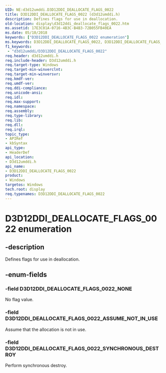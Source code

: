 ```yaml
---
UID: NE:d3d12umddi.D3D12DDI_DEALLOCATE_FLAGS_0022
title: D3D12DDI_DEALLOCATE_FLAGS_0022 (d3d12umddi.h)
description: Defines flags for use in deallocation.
old-location: display\d3d12ddi_deallocate_flags_0022.htm
ms.assetid: 17E3C01A-0716-4B3C-B4B3-72B055FB40EA
ms.date: 05/10/2018
keywords: ["D3D12DDI_DEALLOCATE_FLAGS_0022 enumeration"]
ms.keywords: D3D12DDI_DEALLOCATE_FLAGS_0022, D3D12DDI_DEALLOCATE_FLAGS_0022 enumeration [Display Devices], D3D12DDI_DEALLOCATE_FLAGS_0022_ASSUME_NOT_IN_USE, D3D12DDI_DEALLOCATE_FLAGS_0022_NONE, D3D12DDI_DEALLOCATE_FLAGS_0022_SYNCHRONOUS_DESTROY, d3d12umddi/D3D12DDI_DEALLOCATE_FLAGS_0022, d3d12umddi/D3D12DDI_DEALLOCATE_FLAGS_0022_ASSUME_NOT_IN_USE, d3d12umddi/D3D12DDI_DEALLOCATE_FLAGS_0022_NONE, d3d12umddi/D3D12DDI_DEALLOCATE_FLAGS_0022_SYNCHRONOUS_DESTROY, display.d3d12ddi_deallocate_flags_0022
f1_keywords:
 - "d3d12umddi/D3D12DDI_DEALLOCATE_FLAGS_0022"
req.header: d3d12umddi.h
req.include-header: D3d12umddi.h
req.target-type: Windows
req.target-min-winverclnt: 
req.target-min-winversvr: 
req.kmdf-ver: 
req.umdf-ver: 
req.ddi-compliance: 
req.unicode-ansi: 
req.idl: 
req.max-support: 
req.namespace: 
req.assembly: 
req.type-library: 
req.lib: 
req.dll: 
req.irql: 
topic_type:
- APIRef
- kbSyntax
api_type:
- HeaderDef
api_location:
- D3d12umddi.h
api_name:
- D3D12DDI_DEALLOCATE_FLAGS_0022
product:
- Windows
targetos: Windows
tech.root: display
req.typenames: D3D12DDI_DEALLOCATE_FLAGS_0022
---
```


# D3D12DDI_DEALLOCATE_FLAGS_0022 enumeration


## -description


Defines flags for use in deallocation. 


## -enum-fields




### -field D3D12DDI_DEALLOCATE_FLAGS_0022_NONE

No flag value.


### -field D3D12DDI_DEALLOCATE_FLAGS_0022_ASSUME_NOT_IN_USE

Assume that the allocation is not in use.


### -field D3D12DDI_DEALLOCATE_FLAGS_0022_SYNCHRONOUS_DESTROY

Perform synchronous destroy.


